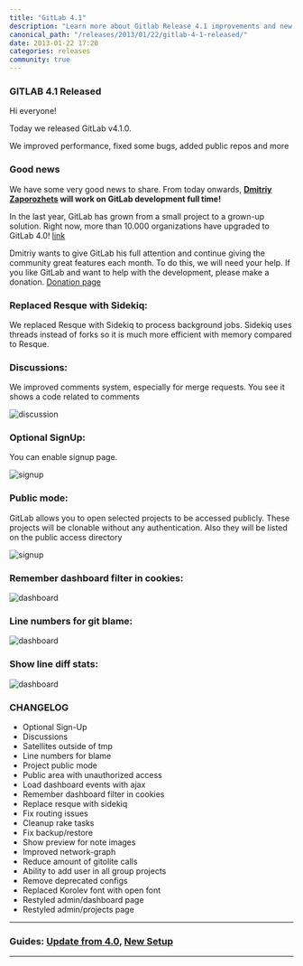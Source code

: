 ```yaml
---
title: "GitLab 4.1"
description: "Learn more about Gitlab Release 4.1 improvements and new features."
canonical_path: "/releases/2013/01/22/gitlab-4-1-released/"
date: 2013-01-22 17:20
categories: releases
community: true
---
```


### GITLAB 4.1 Released

Hi everyone!

Today we released GitLab v4.1.0. 

We improved performance, fixed some bugs, added public repos and more
 
<!-- more -->

### Good news 

We have some very good news to share. From today onwards, __[Dmitriy Zaporozhets](https://github.com/randx) will work on GitLab development full time!__ 

In the last year, GitLab has grown from a small project to a grown-up solution.
Right now, more than 10.000 organizations have upgraded to GitLab 4.0! [link](http://rubygems.org/gems/gitlab_meta)

Dmitriy wants to give GitLab his full attention and continue giving the community great features each month. 
To do this, we will need your help. If you like GitLab and want to help with the development, please make a donation. [Donation page](http://gitlab.org/donate/)

### Replaced Resque with Sidekiq:

We replaced Resque with Sidekiq to process background jobs. 
Sidekiq uses threads instead of forks so it is much more efficient with memory compared to Resque.

### Discussions:

We improved comments system, especially for merge requests. You see it shows a code related to comments

![discussion](/images/4_1/discussion.png)

### Optional SignUp:

You can enable signup page.

![signup](/images/4_1/signup.png)

### Public mode:

GitLab allows you to open selected projects to be accessed publicly.
These projects will be clonable without any authentication.
Also they will be listed on the public access directory

![signup](/images/4_1/public_dir.png)


### Remember dashboard filter in cookies:

![dashboard](/images/4_1/dashboard.png)


### Line numbers for git blame:

![dashboard](/images/4_1/line-numbers-blame.png)

### Show line diff stats:

![dashboard](/images/4_1/gitlab-line-diff.png)



### CHANGELOG

  - Optional Sign-Up
  - Discussions
  - Satellites outside of tmp
  - Line numbers for blame
  - Project public mode
  - Public area with unauthorized access
  - Load dashboard events with ajax
  - Remember dashboard filter in cookies
  - Replace resque with sidekiq
  - Fix routing issues
  - Cleanup rake tasks
  - Fix backup/restore
  - Show preview for note images 
  - Improved network-graph
  - Reduce amount of gitolite calls
  - Ability to add user in all group projects
  - Remove deprecated configs
  - Replaced Korolev font with open font
  - Restyled admin/dashboard page
  - Restyled admin/projects page



- - -

### Guides: [Update from 4.0](https://github.com/gitlabhq/gitlabhq/wiki/From-4.0-to-4.1),  [New Setup](https://github.com/gitlabhq/gitlabhq/blob/4-1-stable/doc/install/installation.md)
- - -
